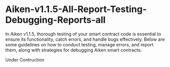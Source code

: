 # Aiken-v1.1.5-All-Report-Testing-Debugging-Reports-all

In Aiken v1.1.5, thorough testing of your smart contract code is essential to ensure its functionality, catch errors, and handle bugs effectively. Below are some guidelines on how to conduct testing, manage errors, and report them, along with strategies for debugging Aiken smart contracts:


Under Contruction
